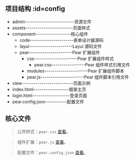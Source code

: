 ## 项目结构  :id=config

* admin-------------------------资源文件
* assets------------------------页面样式
* component------------------核心组件
    - code----------------------表单设计器源码
    - layui----------------------Layui 源码文件
    - pear----------------------Pear 扩展组件
		- css----------------------Pear 扩展组件样式
			- pear.css-----------------Pear 组件样式引用文件
		- modules----------------------Pear 扩展组件脚本
		- pear.js----------------------Pear 组件脚本引用文件
* view--------------------------页面示例
* index.html------------------框架主页
* login.html-------------------登录页面
* pear.config.json-----------配置文件

## 核心文件

> 公共样式：`pear.css` [查看](https://gitee.com/pear-admin/Pear-Admin-Layui/blob/master/component/pear/css/pear.css)。

> 组件扩展：`pear.js`  [查看](https://gitee.com/pear-admin/Pear-Admin-Layui/blob/master/component/pear/pear.js)。

> 配置文件：`pear.config.json` [查看](https://gitee.com/pear-admin/Pear-Admin-Layui/blob/master/config/pear.config.yml)。